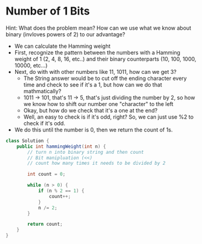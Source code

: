 # Number of 1 Bits

Hint: What does the problem mean? How can we use what we know about binary (invloves powers of 2) to our advantage?

- We can calculate the Hamming weight
- First, recognize the pattern between the numbers with a Hamming weight of 1 (2, 4, 8, 16, etc..) and their binary counterparts (10, 100, 1000, 10000, etc...)
- Next, do with with other numbers like 11, 1011, how can we get 3?
  - The String answer would be to cut off the ending character every time and check to see if it's a 1, but how can we do that mathmatically?
  - 1011 -> 101, that's 11 -> 5, that's just dividing the number by 2, so how we know how to shift our number one "character" to the left
  - Okay, but how do we check that it's a one at the end?
  - Well, an easy to check is if it's odd, right? So, we can just use %2 to check if it's odd.
- We do this until the number is 0, then we return the count of 1s.
  

``` java
class Solution {
    public int hammingWeight(int n) {
        // turn n into binary string and then count
        // Bit manipluation (<<)
        // count how many times it needs to be divided by 2

        int count = 0;

        while (n > 0) {
            if (n % 2 == 1) {
                count++;
            }
            n /= 2;
        }

        return count;
    }
}
